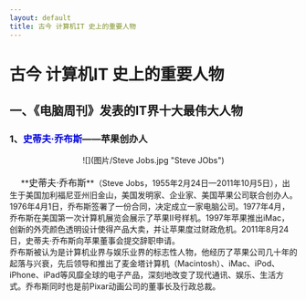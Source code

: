 ```yaml
---
layout: default
title: 古今 计算机IT 史上的重要人物
---
```


# 古今 计算机IT 史上的重要人物
## 一、《电脑周刊》发表的IT界十大最伟大人物
### 1、<font color="#0000dd">史蒂夫·乔布斯</font>——苹果创办人
<div align=center>![](图片/Steve Jobs.jpg "Steve JObs")</div><br>
&nbsp;&nbsp;&nbsp;&nbsp; **<font size="3">史蒂夫·乔布斯</font>**（Steve Jobs，1955年2月24日—2011年10月5日），出生于美国加利福尼亚州旧金山，美国发明家、企业家、美国苹果公司联合创办人。<br> 
1976年4月1日，乔布斯签署了一份合同，决定成立一家电脑公司。1977年4月，乔布斯在美国第一次计算机展览会展示了苹果Ⅱ号样机。1997年苹果推出iMac，创新的外壳颜色透明设计使得产品大卖，并让苹果度过财政危机。2011年8月24日，史蒂夫·乔布斯向苹果董事会提交辞职申请。<br> 
乔布斯被认为是计算机业界与娱乐业界的标志性人物，他经历了苹果公司几十年的起落与兴衰，先后领导和推出了麦金塔计算机（Macintosh）、iMac、iPod、iPhone、iPad等风靡全球的电子产品，深刻地改变了现代通讯、娱乐、生活方式。乔布斯同时也是前Pixar动画公司的董事长及行政总裁。
